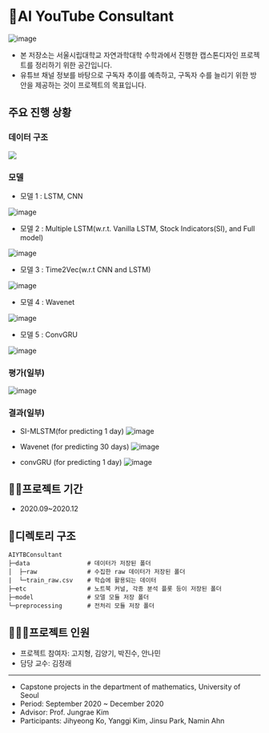 # 🤡AI YouTube Consultant

![image](https://user-images.githubusercontent.com/71121461/130922216-28fe4eb8-354b-416d-a963-f1a0325bd967.png)


* 본 저장소는 서울시립대학교 자연과학대학 수학과에서 진행한 캡스톤디자인 프로젝트를 정리하기 위한 공간입니다.
* 유튜브 채널 정보를 바탕으로 구독자 추이를 예측하고, 구독자 수를 늘리기 위한 방안을 제공하는 것이 프로젝트의 목표입니다.

## 주요 진행 상황
### 데이터 구조  
![](https://github.com/iloveslowfood/AIYTBConsultant/blob/master/etc/Presentation/Data%20Structure.png)  

### 모델
* 모델 1 : LSTM, CNN

![image](https://user-images.githubusercontent.com/71121461/130922468-ea0391d7-b512-4b51-bf42-1df54eb66551.png) 
* 모델 2 : Multiple LSTM(w.r.t. Vanilla LSTM, Stock Indicators(SI), and Full model)

![image](https://user-images.githubusercontent.com/71121461/130922565-5bde94fd-b1ac-4489-9831-d1d14085b842.png)
* 모델 3 : Time2Vec(w.r.t CNN and LSTM)

![image](https://user-images.githubusercontent.com/71121461/130923054-acdcdf47-ccfa-4b2a-a01c-3512210cdeba.png)
* 모델 4 : Wavenet

![image](https://user-images.githubusercontent.com/71121461/130923095-44d43420-fb92-4345-ad9c-88d35f6a9c3c.png)
* 모델 5 : ConvGRU

![image](https://user-images.githubusercontent.com/71121461/130923134-63224b2a-b4d8-4023-aeac-f47128b5229e.png)

### 평가(일부)

 ![image](https://user-images.githubusercontent.com/71121461/130924128-69fb9cf5-6be6-4fec-8b52-2c545d4baab9.png)


### 결과(일부)

* SI-MLSTM(for predicting 1 day)
![image](https://user-images.githubusercontent.com/71121461/130923972-e472bf9f-f4d0-43e7-a5d9-e2ccb6decfe9.png)

* Wavenet (for predicting 30 days)
![image](https://user-images.githubusercontent.com/71121461/130923410-967d38a7-f8ec-44e8-aa35-435ba956e53b.png)

* convGRU (for predicting 1 day)
![image](https://user-images.githubusercontent.com/71121461/130924269-7851e75b-fddb-42d4-9d9f-3bdd107d7de6.png)


## 🏃‍♂️프로젝트 기간
* 2020.09~2020.12

## 👀디렉토리 구조
```
AIYTBConsultant
├─data                # 데이터가 저장된 폴더
│  ├─raw              # 수집한 raw 데이터가 저장된 폴더
|  └─train_raw.csv    # 학습에 활용되는 데이터
├─etc                 # 노트북 커널, 각종 분석 플롯 등이 저장된 폴더
├─model               # 모델 모듈 저장 폴더
└─preprocessing       # 전처리 모듈 저장 폴더
```
## 👩‍👧‍👦프로젝트 인원
* 프로젝트 참여자: 고지형, 김양기, 박진수, 안나민
* 담당 교수: 김정래
---
* Capstone projects in the department of mathematics, University of Seoul
* Period: September 2020 ~ December 2020
* Advisor: Prof. Jungrae Kim
* Participants: Jihyeong Ko, Yanggi Kim, Jinsu Park, Namin Ahn

